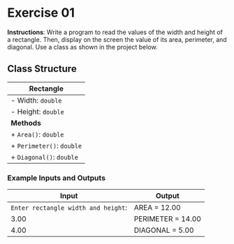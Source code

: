 # Exercise 01
**Instructions**: 
Write a program to read the values of the width and height of a rectangle. Then, display on the screen the value of its area, perimeter, and diagonal. Use a class as shown in the project below.
## Class Structure

| **Rectangle**               |
|-----------------------------|
| - Width: `double`           |
| - Height: `double`          |
| **Methods**                 |
| + `Area()`: `double`        |
| + `Perimeter()`: `double`   |
| + `Diagonal()`: `double`    |

### Example Inputs and Outputs

| **Input**                           | **Output**        |
|-------------------------------------|-------------------|
| `Enter rectangle width and height`: | AREA = 12.00      |
| 3.00                                | PERIMETER = 14.00 |
| 4.00                                | DIAGONAL = 5.00   |

